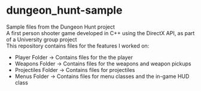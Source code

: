 # dungeon_hunt-sample
Sample files from the Dungeon Hunt project\
A first person shooter game developed in C++ using the DirectX API, as part of a University group project\
This repository contains files for the features I worked on:
- Player Folder 	    -> Contains files for the the player
- Weapons Folder 	    -> Contains files for the weapons and weapon pickups
- Projectiles Folder    -> Contains files for projectiles
- Menus Folder		    -> Contains files for menu classes and the in-game HUD class